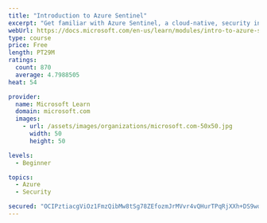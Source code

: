 ```yaml
---
title: "Introduction to Azure Sentinel"
excerpt: "Get familiar with Azure Sentinel, a cloud-native, security information and event management (SIEM) service."
webUrl: https://docs.microsoft.com/en-us/learn/modules/intro-to-azure-sentinel/
type: course
price: Free
length: PT29M
ratings:
  count: 870
  average: 4.7988505
heat: 54

provider:
  name: Microsoft Learn
  domain: microsoft.com
  images:
    - url: /assets/images/organizations/microsoft.com-50x50.jpg
      width: 50
      height: 50

levels:
  - Beginner

topics:
  - Azure
  - Security

secured: "OCIPztiacgViOz1FmzQibMw8tSg78ZEfozmJrMVvr4vQHurTPqRjXXh+DS9wqadq6gKOziW0OQ6+1bX1RDNQZ/0yIJZfq4KioRCAMVgu9mgCkC/1otqaPXSRPZyx1zGxrCxgsMCZ40XF3in7pvnz+/y9sDGGIxpOUW6n4tgkFbWjJZtOTKih130h3PXO5Nlz5DBSR66xyGC1UL+2tKohClgdhzYowFBrCFx28fXG3OvKoOvofmFD45JiwT6BMvixDs5NJnfk7ffeMHa9aOGyS1EsP+WiBNflxrkCTwkrmPNGHAoENICPAELzIDmKc9DgEAPE/ZKyMy2u42wkwCXumA9UgGgMnNwRrbPFKJDb1aEkt3ixF0+uSv9XMDjBNqfuqo0tN34VPN2VcrKPFUda8W91/eY6R39cU4ZcDMb+pE8=;PVErIMGIC+AYNBizqLSFUA=="
---
```


